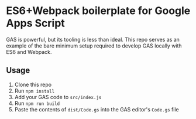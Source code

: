 # ES6+Webpack boilerplate for Google Apps Script

GAS is powerful, but its tooling is less than ideal. This repo serves as an example of the bare minimum setup required to develop GAS locally with ES6 and Webpack.

## Usage

1. Clone this repo
1. Run `npm install`
1. Add your GAS code to `src/index.js`
1. Run `npm run build`
1. Paste the contents of `dist/Code.gs` into the GAS editor's `Code.gs` file
